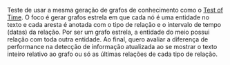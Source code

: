 Teste de usar a mesma geração de grafos de conhecimento como o [Test of Time](https://arxiv.org/pdf/2406.09170). O foco é gerar grafos estrela em que cada nó é uma entidade no texto e cada aresta é anotada com o tipo de relação e o intervalo de tempo (datas) da relação. Por ser um grafo estrela, a entidade do meio possui relação com toda outra entidade. Ao final, quero avaliar a diferença de performance na detecção de informação atualizada ao se mostrar o texto inteiro relativo ao grafo ou só as últimas relações de cada tipo de relação.
